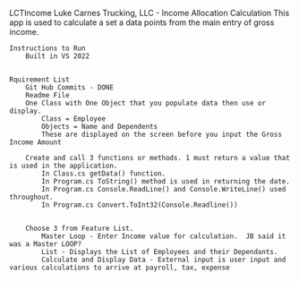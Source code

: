 LCTIncome
	Luke Carnes Trucking, LLC - Income Allocation Calculation
		This app is used to calculate a set a data points from the main entry of gross income.
	
	Instructions to Run
		Built in VS 2022 
 
	
	Rquirement List
		Git Hub Commits - DONE
		Readme File
		One Class with One Object that you populate data then use or display.
			Class = Employee
			Objects = Name and Dependents
			These are displayed on the screen before you input the Gross Income Amount

		Create and call 3 functions or methods. 1 must return a value that is used in the application.
			In Class.cs getData() function.
			In Program.cs ToString() method is used in returning the date.
			In Program.cs Console.ReadLine() and Console.WriteLine() used throughout.
			In Program.cs Convert.ToInt32(Console.Readline()) 


		Choose 3 from Feature List.
			Master Loop - Enter Income value for calculation.  JB said it was a Master LOOP?
			List - Displays the List of Employees and their Dependants.
			Calculate and Display Data - External input is user input and various calculations to arrive at payroll, tax, expense
